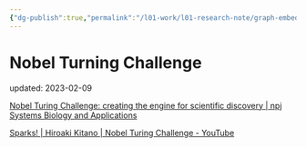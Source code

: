 ```yaml
---
{"dg-publish":true,"permalink":"/l01-work/l01-research-note/graph-embedding/science-of-science/nobel-turning-challenge/","dgPassFrontmatter":true}
---
```



# Nobel Turning Challenge
updated: 2023-02-09

[Nobel Turing Challenge: creating the engine for scientific discovery | npj Systems Biology and Applications](https://www.nature.com/articles/s41540-021-00189-3)

[Sparks! | Hiroaki Kitano | Nobel Turing Challenge - YouTube](https://www.youtube.com/watch?v=8tt7gRNaHkk)

